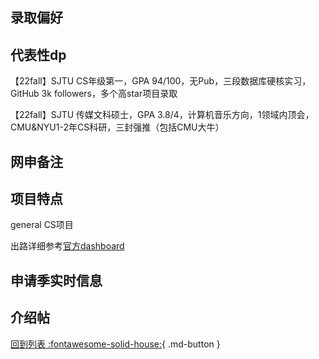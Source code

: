## 录取偏好

## 代表性dp
【22fall】SJTU CS年级第一，GPA 94/100，无Pub，三段数据库硬核实习，GitHub 3k followers，多个高star项目录取

【22fall】SJTU 传媒文科硕士，GPA 3.8/4，计算机音乐方向，1领域内顶会，CMU&NYU1-2年CS科研，三封强推（包括CMU大牛）
## 网申备注

## 项目特点
general CS项目

出路详细参考[官方dashboard](https://www.cmu.edu/career/outcomes/post-grad-dashboard.html)
## 申请季实时信息

## 介绍帖

[回到列表 :fontawesome-solid-house:](选校梯度.md){ .md-button }
